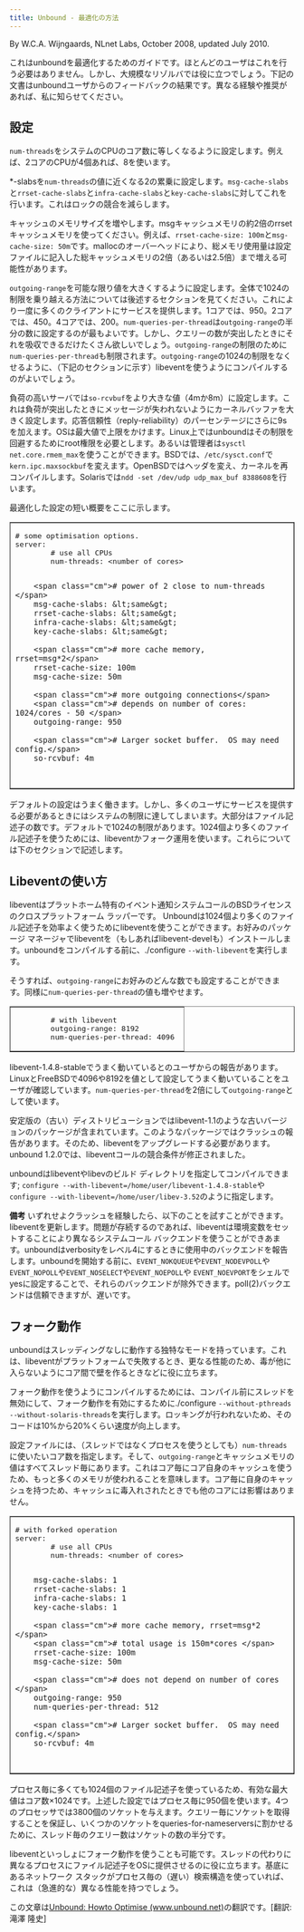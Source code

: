 ```yaml
---
title: Unbound - 最適化の方法
---
```

<author>
  By W.C.A. Wijngaards, NLnet Labs, October 2008, updated July 2010.
</author>

<p>
これはunboundを最適化するためのガイドです。ほとんどのユーザはこれを行う必要はありません。しかし、大規模なリゾルバでは役に立つでしょう。下記の文書はunboundユーザからのフィードバックの結果です。異なる経験や推奨があれば、私に知らせてください。
</p>

<h2>設定</h2>
<p>
<code>num-threads</code>をシステムのCPUのコア数に等しくなるように設定します。例えば、2コアのCPUが4個あれば、8を使います。
</p>
<p>
*-slabsを<code>num-threads</code>の値に近くなる2の累乗に設定します。<code>msg-cache-slabs</code>と<code>rrset-cache-slabs</code>と<code>infra-cache-slabs</code>と<code>key-cache-slabs</code>に対してこれを行います。これはロックの競合を減らします。
</p>
<p>
キャッシュのメモリサイズを増やします。msgキャッシュメモリの約2倍のrrsetキャッシュメモリを使ってください。例えば、<code>rrset-cache-size: 100m</code>と<code>msg-cache-size: 50m</code>です。mallocのオーバーヘッドにより、総メモリ使用量は設定ファイルに記入した総キャッシュメモリの2倍（あるいは2.5倍）まで増える可能性があります。
</p>
<p>
<code>outgoing-range</code>を可能な限り値を大きくするように設定します。全体で1024の制限を乗り越える方法については後述するセクションを見てください。これにより一度に多くのクライアントにサービスを提供します。1コアでは、950。2コアでは、450。4コアでは、200。<code>num-queries-per-thread</code>は<code>outgoing-range</code>の半分の数に設定するのが最もよいです。しかし、クエリーの数が突出したときにそれを吸収できるだけたくさん欲しいでしょう。<code>outgoing-range</code>の制限のために<code>num-queries-per-thread</code>も制限されます。<code>outgoing-range</code>の1024の制限をなくせるように、（下記のセクションに示す）libeventを使うようにコンパイルするのがよいでしょう。
</p>
<p>
負荷の高いサーバでは<code>so-rcvbuf</code>をより大きな値（4mか8m）に設定します。これは負荷が突出したときにメッセージが失われないようにカーネルバッファを大きく設定します。応答信頼性（reply-reliability）のパーセンテージにさらに9sを加えます。OSは最大値で上限をかけます。Linux上ではunboundはその制限を回避するためにroot権限を必要とします。あるいは管理者は<code>sysctl net.core.rmem_max</code>を使うことができます。BSDでは、<code>/etc/sysct.conf</code>で<code>kern.ipc.maxsockbuf</code>を変えます。OpenBSDではヘッダを変え、カーネルを再コンパイルします。Solarisでは<code>ndd -set /dev/udp udp_max_buf 8388608</code>を行います。
</p>
<p>
最適化した設定の短い概要をここに示します。
</p>
<table border-collapse="collapsed" border="1"><tbody><tr><td>
<pre><span class="cm"># some optimisation options.</span>
server:
        <span class="cm"># use all CPUs</span>
        num-threads: &lt;number of cores&gt;  
	
        <span class="cm"># power of 2 close to num-threads  </span>
        msg-cache-slabs: &lt;same&gt;
        rrset-cache-slabs: &lt;same&gt;
        infra-cache-slabs: &lt;same&gt;
        key-cache-slabs: &lt;same&gt;

        <span class="cm"># more cache memory, rrset=msg*2</span>
        rrset-cache-size: 100m
        msg-cache-size: 50m

        <span class="cm"># more outgoing connections</span>
        <span class="cm"># depends on number of cores: 1024/cores - 50 </span>
        outgoing-range: 950

        <span class="cm"># Larger socket buffer.  OS may need config.</span>
        so-rcvbuf: 4m
</pre>
</td></tr></tbody></table>

<p>
デフォルトの設定はうまく働きます。しかし、多くのユーザにサービスを提供する必要があるときにはシステムの制限に達してしまいます。大部分はファイル記述子の数です。デフォルトで1024の制限があります。1024個より多くのファイル記述子を使うためには、libeventかフォーク運用を使います。これらについては下のセクションで記述します。
</p>

<h2>Libeventの使い方</h2>
<p>
libeventはプラットホーム特有のイベント通知システムコールのBSDライセンスのクロスプラットフォーム ラッパーです。
Unboundは1024個より多くのファイル記述子を効率よく使うためにlibeventを使うことができます。お好みのパッケージ マネージャでlibeventを（もしあればlibevent-develも）インストールします。unboundをコンパイルする前に、./configure <code>--with-libevent</code>を実行します。
</p>
<p>
そうすれば、<code>outgoing-range</code>にお好みのどんな数でも設定することができます。同様に<code>num-queries-per-thread</code>の値も増やせます。
</p>

<table border-collapse="collapsed" border="1"><tbody><tr><td>
<pre>        <span class="cm"># with libevent</span>
        outgoing-range: 8192
        num-queries-per-thread: 4096 
</pre>
</td></tr></tbody></table>

<p>
libevent-1.4.8-stableでうまく動いているとのユーザからの報告があります。LinuxとFreeBSDで4096や8192を値として設定してうまく動いていることをユーザが確認しています。<code>num-queries-per-thread</code>を2倍にして<code>outgoing-range</code>として使います。
</p>
<p>
安定版の（古い）ディストリビューションではlibevent-1.1のような古いバージョンのパッケージが含まれています。このようなパッケージではクラッシュの報告があります。そのため、libeventをアップグレードする必要があります。unbound 1.2.0では、libeventコールの競合条件が修正されました。
</p>
<p>
unboundはlibeventやlibevのビルド ディレクトリを指定してコンパイルできます; <code>configure --with-libevent=/home/user/libevent-1.4.8-stable</code>や<code>configure --with-libevent=/home/user/libev-3.52</code>のように指定します。
</p>
<p>
<b>備考</b> いずれせよクラッシュを経験したら、以下のことを試すことができます。libeventを更新します。問題が存続するのであれば、libeventは環境変数をセットすることにより異なるシステムコール バックエンドを使うことができあます。unboundはverbosityをレベル4にするときに使用中のバックエンドを報告します。unboundを開始する前に、<code>EVENT_NOKQUEUE</code>や<code>EVENT_NODEVPOLL</code>や <code>EVENT_NOPOLL</code>や<code>EVENT_NOSELECT</code>や<code>EVENT_NOEPOLL</code>や <code>EVENT_NOEVPORT</code>をシェルでyesに設定することで、それらのバックエンドが除外できます。poll(2)バックエンドは信頼できますが、遅いです。
</p>

<h2>フォーク動作</h2>
<p>
unboundはスレッディングなしに動作する独特なモードを持っています。これは、libeventがプラットフォームで失敗するとき、更なる性能のため、毒が他に入らないようにコア間で壁を作るときなどに役に立ちます。
</p>
<p>
フォーク動作を使うようにコンパイルするためには、コンパイル前にスレッドを無効にして、フォーク動作を有効にするために./configure <code>--without-pthreads --without-solaris-threads</code>を実行します。ロッキングが行われないため、そのコードは10%から20%くらい速度が向上します。
</p>
<p>
設定ファイルには、（スレッドではなくプロセスを使うとしても）<code>num-threads</code>に使いたいコア数を指定します。そして、<code>outgoing-range</code>とキャッシュメモリの値はすべてスレッド毎にあります。これはコア毎にコア自身のキャッシュを使うため、もっと多くのメモリが使われることを意味します。コア毎に自身のキャッシュを持つため、キャッシュに毒入れされたときでも他のコアには影響はありません。
</p>
<table border-collapse="collapsed" border="1"><tbody><tr><td>
<pre><span class="cm"># with forked operation</span>
server:
        <span class="cm"># use all CPUs</span>
        num-threads: &lt;number of cores&gt;  
	
        msg-cache-slabs: 1
        rrset-cache-slabs: 1
        infra-cache-slabs: 1
        key-cache-slabs: 1

        <span class="cm"># more cache memory, rrset=msg*2  </span>
        <span class="cm"># total usage is 150m*cores </span>
        rrset-cache-size: 100m
        msg-cache-size: 50m

        <span class="cm"># does not depend on number of cores </span>
        outgoing-range: 950
        num-queries-per-thread: 512 

        <span class="cm"># Larger socket buffer.  OS may need config.</span>
        so-rcvbuf: 4m
</pre>
</td></tr></tbody></table>

<p>
プロセス毎に多くても1024個のファイル記述子を使っているため、有効な最大値はコア数×1024です。上述した設定ではプロセス毎に950個を使います。4つのプロセッサでは3800個のソケットを与えます。クエリー毎にソケットを取得することを保証し、いくつかのソケットをqueries-for-nameserversに割かせるために、スレッド毎のクエリー数はソケットの数の半分です。
</p>

<p>
libeventといっしょにフォーク動作を使うことも可能です。スレッドの代わりに異なるプロセスにファイル記述子をOSに提供させるのに役に立ちます。基底にあるネットワーク スタックがプロセス毎の（遅い）検索構造を使っていれば、これは（急進的な）異なる性能を持つでしょう。
</p>

<p>この文章は<a href="http://www.unbound.net/documentation/howto_optimise.html">Unbound: Howto Optimise (www.unbound.net)</a>の翻訳です。[翻訳: 滝澤 隆史]</p>
